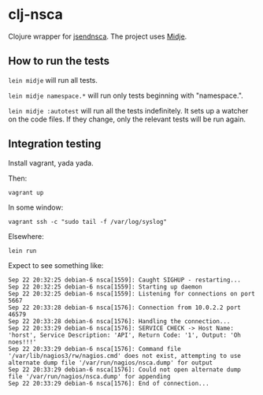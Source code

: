# clj-nsca

Clojure wrapper for [jsendnsca](https://code.google.com/p/jsendnsca/).
The project uses [Midje](https://github.com/marick/Midje/).

## How to run the tests

`lein midje` will run all tests.

`lein midje namespace.*` will run only tests beginning with "namespace.".

`lein midje :autotest` will run all the tests indefinitely. It sets up a
watcher on the code files. If they change, only the relevant tests will be
run again.

## Integration testing

Install vagrant, yada yada.

Then:

    vagrant up

In some window:
    
    vagrant ssh -c "sudo tail -f /var/log/syslog"

Elsewhere:

    lein run

Expect to see something like:

```
Sep 22 20:32:25 debian-6 nsca[1559]: Caught SIGHUP - restarting...
Sep 22 20:32:25 debian-6 nsca[1559]: Starting up daemon
Sep 22 20:32:25 debian-6 nsca[1559]: Listening for connections on port 5667
Sep 22 20:33:28 debian-6 nsca[1576]: Connection from 10.0.2.2 port 46579
Sep 22 20:33:28 debian-6 nsca[1576]: Handling the connection...
Sep 22 20:33:29 debian-6 nsca[1576]: SERVICE CHECK -> Host Name: 'horst', Service Description: 'API', Return Code: '1', Output: 'Oh noes!!!'
Sep 22 20:33:29 debian-6 nsca[1576]: Command file '/var/lib/nagios3/rw/nagios.cmd' does not exist, attempting to use alternate dump file '/var/run/nagios/nsca.dump' for output
Sep 22 20:33:29 debian-6 nsca[1576]: Could not open alternate dump file '/var/run/nagios/nsca.dump' for appending
Sep 22 20:33:29 debian-6 nsca[1576]: End of connection...
```
